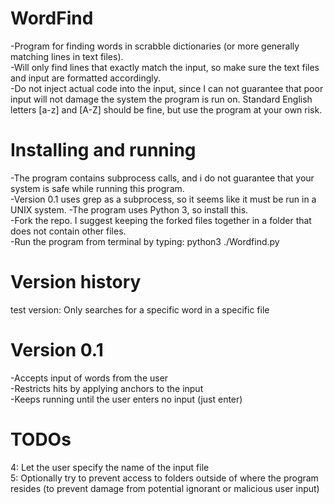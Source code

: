 # WordFind
-Program for finding words in scrabble dictionaries (or more generally matching lines in text files).  
-Will only find lines that exactly match the input, so make sure the text files and input are formatted accordingly.  
-Do not inject actual code into the input, since I can not guarantee that poor input will not damage the system the program is run on. Standard English letters [a-z] and [A-Z] should be fine, but use the program at your own risk.  

# Installing and running
-The program contains subprocess calls, and i do not guarantee that your system is safe while running this program.  
-Version 0.1 uses grep as a subprocess, so it seems like it must be run in a UNIX system.
-The program uses Python 3, so install this.  
-Fork the repo. I suggest keeping the forked files together in a folder that does not contain other files.  
-Run the program from terminal by typing: python3 ./Wordfind.py  

# Version history
test version: Only searches for a specific word in a specific file

# Version 0.1
-Accepts input of words from the user  
-Restricts hits by applying anchors to the input  
-Keeps running until the user enters no input (just enter)  

# TODOs
4: Let the user specify the name of the input file  
5: Optionally try to prevent access to folders outside of where the program resides (to prevent damage from potential ignorant or malicious user input)  
